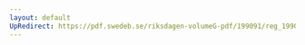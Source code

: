 ```yaml
---
layout: default
UpRedirect: https://pdf.swedeb.se/riksdagen-volumeG-pdf/199091/reg_199091/reg_199091_0173.pdf
---
```

